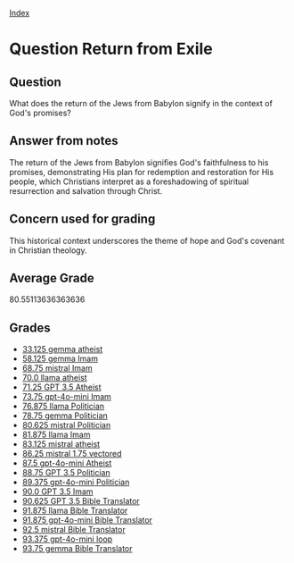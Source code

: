 
[Index](../../index.md)
# Question Return from Exile
## Question
What does the return of the Jews from Babylon signify in the context of God's promises?

## Answer from notes
The return of the Jews from Babylon signifies God's faithfulness to his promises, demonstrating His plan for redemption and restoration for His people, which Christians interpret as a foreshadowing of spiritual resurrection and salvation through Christ.

## Concern used for grading
This historical context underscores the theme of hope and God's covenant in Christian theology.

## Average Grade
80.55113636363636

## Grades
 * [33.125 gemma atheist](../answers/gemma_atheist/Return_from_Exile.md)
 * [58.125 gemma Imam](../answers/gemma_Imam/Return_from_Exile.md)
 * [68.75 mistral Imam](../answers/mistral_Imam/Return_from_Exile.md)
 * [70.0 llama atheist](../answers/llama_atheist/Return_from_Exile.md)
 * [71.25 GPT 3.5 Atheist](../answers/GPT_3.5_Atheist/Return_from_Exile.md)
 * [73.75 gpt-4o-mini Imam](../answers/gpt-4o-mini_Imam/Return_from_Exile.md)
 * [76.875 llama Politician](../answers/llama_Politician/Return_from_Exile.md)
 * [78.75 gemma Politician](../answers/gemma_Politician/Return_from_Exile.md)
 * [80.625 mistral Politician](../answers/mistral_Politician/Return_from_Exile.md)
 * [81.875 llama Imam](../answers/llama_Imam/Return_from_Exile.md)
 * [83.125 mistral atheist](../answers/mistral_atheist/Return_from_Exile.md)
 * [86.25 mistral 1.75 vectored](../answers/mistral_1.75_vectored/Return_from_Exile.md)
 * [87.5 gpt-4o-mini Atheist](../answers/gpt-4o-mini_Atheist/Return_from_Exile.md)
 * [88.75 GPT 3.5 Politician](../answers/GPT_3.5_Politician/Return_from_Exile.md)
 * [89.375 gpt-4o-mini Politician](../answers/gpt-4o-mini_Politician/Return_from_Exile.md)
 * [90.0 GPT 3.5 Imam](../answers/GPT_3.5_Imam/Return_from_Exile.md)
 * [90.625 GPT 3.5 Bible Translator](../answers/GPT_3.5_Bible_Translator/Return_from_Exile.md)
 * [91.875 llama Bible Translator](../answers/llama_Bible_Translator/Return_from_Exile.md)
 * [91.875 gpt-4o-mini Bible Translator](../answers/gpt-4o-mini_Bible_Translator/Return_from_Exile.md)
 * [92.5 mistral Bible Translator](../answers/mistral_Bible_Translator/Return_from_Exile.md)
 * [93.375 gpt-4o-mini loop](../answers/gpt-4o-mini_loop/Return_from_Exile.md)
 * [93.75 gemma Bible Translator](../answers/gemma_Bible_Translator/Return_from_Exile.md)
